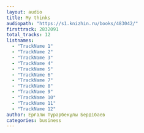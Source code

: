 ```yaml
---
layout: audio
title: My thinks
audiopath: "https://s1.knizhin.ru/books/483042/"
firsttrack: 2832091
total_tracks: 12
listnames: 
  - "TrackName 1"
  - "TrackName 2"
  - "TrackName 3"
  - "TrackName 4"
  - "TrackName 5"
  - "TrackName 6"
  - "TrackName 7"
  - "TrackName 8"
  - "TrackName 9"
  - "TrackName 10"
  - "TrackName 11"
  - "TrackName 12"
author: Ерғали Тұрарбекұлы Бердібаев
categories: business
---
```


